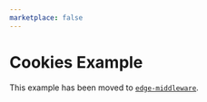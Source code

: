 ```yaml
---
marketplace: false
---
```


# Cookies Example

This example has been moved to [`edge-middleware`](/edge-middleware/cookies).
